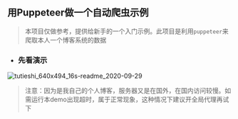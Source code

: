 用Puppeteer做一个自动爬虫示例
---

> 本项目仅做参考，提供给新手的一个入门示例。此项目是利用`puppeteer`来爬取本人一个博客系统的数据


- ### 先看演示

![tutieshi_640x494_16s-readme_2020-09-29](https://cdn.jsdelivr.net/gh/sparksworld/upload-images/images/tutieshi_640x494_16s-readme_2020-09-29.gif)
> 注意：因为是我自己的个人博客，服务器又是在国外，在国内访问较慢。如需运行本demo出现超时，属于正常现象，这种情况下建议开全局代理再试下 


